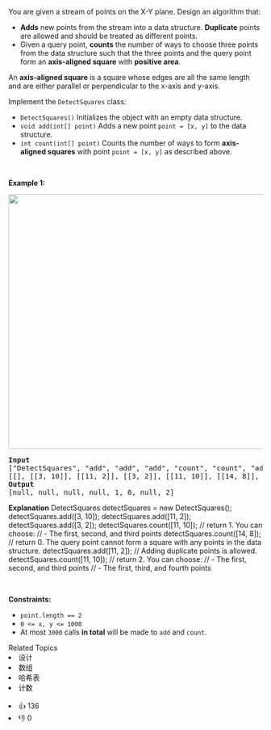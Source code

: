<p>You are given a stream of points on the X-Y plane. Design an algorithm that:</p>

<ul> 
 <li><strong>Adds</strong> new points from the stream into a data structure. <strong>Duplicate</strong> points are allowed and should be treated as different points.</li> 
 <li>Given a query point, <strong>counts</strong> the number of ways to choose three points from the data structure such that the three points and the query point form an <strong>axis-aligned square</strong> with <strong>positive area</strong>.</li> 
</ul>

<p>An <strong>axis-aligned square</strong> is a square whose edges are all the same length and are either parallel or perpendicular to the x-axis and y-axis.</p>

<p>Implement the <code>DetectSquares</code> class:</p>

<ul> 
 <li><code>DetectSquares()</code> Initializes the object with an empty data structure.</li> 
 <li><code>void add(int[] point)</code> Adds a new point <code>point = [x, y]</code> to the data structure.</li> 
 <li><code>int count(int[] point)</code> Counts the number of ways to form <strong>axis-aligned squares</strong> with point <code>point = [x, y]</code> as described above.</li> 
</ul>

<p>&nbsp;</p> 
<p><strong class="example">Example 1:</strong></p> 
<img alt="" src="https://assets.leetcode.com/uploads/2021/09/01/image.png" style="width: 869px; height: 504px;" /> 
<pre>
<strong>Input</strong>
["DetectSquares", "add", "add", "add", "count", "count", "add", "count"]
[[], [[3, 10]], [[11, 2]], [[3, 2]], [[11, 10]], [[14, 8]], [[11, 2]], [[11, 10]]]
<strong>Output</strong>
[null, null, null, null, 1, 0, null, 2]
</pre>

<strong>Explanation</strong>
DetectSquares detectSquares = new DetectSquares();
detectSquares.add([3, 10]);
detectSquares.add([11, 2]);
detectSquares.add([3, 2]);
detectSquares.count([11, 10]); // return 1. You can choose:
//   - The first, second, and third points
detectSquares.count([14, 8]);  // return 0. The query point cannot form a square with any points in the data structure.
detectSquares.add([11, 2]);    // Adding duplicate points is allowed.
detectSquares.count([11, 10]); // return 2. You can choose:
//   - The first, second, and third points
//   - The first, third, and fourth points
</pre>

<p>&nbsp;</p> 
<p><strong>Constraints:</strong></p>

<ul> 
 <li><code>point.length == 2</code></li> 
 <li><code>0 &lt;= x, y &lt;= 1000</code></li> 
 <li>At most <code>3000</code> calls <strong>in total</strong> will be made to <code>add</code> and <code>count</code>.</li> 
</ul>

<div><div>Related Topics</div><div><li>设计</li><li>数组</li><li>哈希表</li><li>计数</li></div></div><br><div><li>👍 136</li><li>👎 0</li></div>